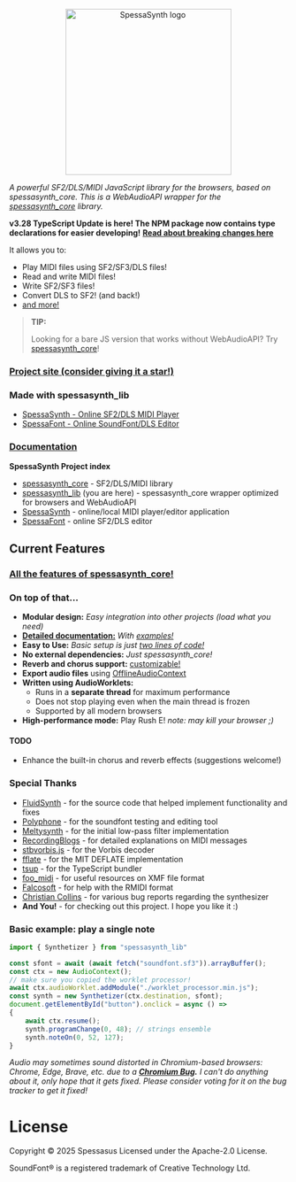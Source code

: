 <!--suppress HtmlDeprecatedAttribute, HtmlRequiredAltAttribute, HtmlExtraClosingTag -->
<p align='center'>
<img src='https://raw.githubusercontent.com/spessasus/SpessaSynth/refs/heads/master/src/website/spessasynth_logo_rounded.png' width='300' alt='SpessaSynth logo'>
</p>

*A powerful SF2/DLS/MIDI JavaScript library for the browsers, based on spessasynth_core.
This is a WebAudioAPI wrapper for the [spessasynth_core](https://github.com/spessasus/spessasynth_core) library.*

**v3.28 TypeScript Update is here! The NPM package now contains type declarations for easier developing!**
[**Read about breaking changes here**](https://spessasus.github.io/spessasynth_lib/extra/3-28-migration-guide)


It allows you to:
- Play MIDI files using SF2/SF3/DLS files!
- Read and write MIDI files!
- Write SF2/SF3 files!
- Convert DLS to SF2! (and back!)
- [and more!](#current-features)


> **TIP:**
> 
> Looking for a bare JS version that works without WebAudioAPI? Try [spessasynth_core](https://github.com/spessasus/spessasynth_core)!



### [Project site (consider giving it a star!)](https://github.com/spessasus/spessasynth_lib)

### Made with spessasynth_lib
- [SpessaSynth - Online SF2/DLS MIDI Player](https://spessasus.github.io/SpessaSynth)
- [SpessaFont - Online SoundFont/DLS Editor](https://spessasus.github.io/SpessaFont)


### [Documentation](https://github.com/spessasus/spessasynth_lib/wiki/)



**SpessaSynth Project index**

- [spessasynth_core](https://github.com/spessasus/spessasynth_core) - SF2/DLS/MIDI library
- [spessasynth_lib](https://github.com/spessasus/spessasynth_lib) (you are here) - spessasynth_core wrapper optimized for browsers and WebAudioAPI
- [SpessaSynth](https://github.com/spessasus/SpessaSynth) - online/local MIDI player/editor application
- [SpessaFont](https://github.com/spessasus/SpessaFont) - online SF2/DLS editor

## Current Features

### [All the features of spessasynth_core!](https://github.com/spessasus/spessasynth_core?#current-features)

### On top of that...
- **Modular design:** *Easy integration into other projects (load what you need)*
- **[Detailed documentation:](https://spessasus.github.io/spessasynth_lib/)** *With [examples!](https://spessasus.github.io/spessasynth_lib/getting-started/#examples)*
- **Easy to Use:** *Basic setup is just [two lines of code!](https://spessasus.github.io/spessasynth_lib/getting-started/#minimal-setup)*
- **No external dependencies:** *Just spessasynth_core!*
- **Reverb and chorus support:** [customizable!](https://spessasus.github.io/spessasynth_lib/synthesizer/#effects-configuration-object)
- **Export audio files** using [OfflineAudioContext](https://developer.mozilla.org/en-US/docs/Web/API/OfflineAudioContext)
- **Written using AudioWorklets:** 
  - Runs in a **separate thread** for maximum performance
  - Does not stop playing even when the main thread is frozen
  - Supported by all modern browsers
- **High-performance mode:** Play Rush E! *note: may kill your browser ;)*

#### TODO
- Enhance the built-in chorus and reverb effects (suggestions welcome!)

### Special Thanks
- [FluidSynth](https://github.com/FluidSynth/fluidsynth) - for the source code that helped implement functionality and fixes
- [Polyphone](https://www.polyphone-soundfonts.com/) - for the soundfont testing and editing tool
- [Meltysynth](https://github.com/sinshu/meltysynth) - for the initial low-pass filter implementation
- [RecordingBlogs](https://www.recordingblogs.com/) - for detailed explanations on MIDI messages
- [stbvorbis.js](https://github.com/hajimehoshi/stbvorbis.js) - for the Vorbis decoder
- [fflate](https://github.com/101arrowz/fflate) - for the MIT DEFLATE implementation
- [tsup](https://github.com/egoist/tsup) - for the TypeScript bundler
- [foo_midi](https://github.com/stuerp/foo_midi) - for useful resources on XMF file format
- [Falcosoft](https://falcosoft.hu) - for help with the RMIDI format
- [Christian Collins](https://schristiancollins.com) - for various bug reports regarding the synthesizer
- **And You!** - for checking out this project. I hope you like it :)


### Basic example: play a single note

```js
import { Synthetizer } from "spessasynth_lib"

const sfont = await (await fetch("soundfont.sf3")).arrayBuffer();
const ctx = new AudioContext();
// make sure you copied the worklet processor!
await ctx.audioWorklet.addModule("./worklet_processor.min.js");
const synth = new Synthetizer(ctx.destination, sfont);
document.getElementById("button").onclick = async () =>
{
    await ctx.resume();
    synth.programChange(0, 48); // strings ensemble
    synth.noteOn(0, 52, 127);
}
```

*Audio may sometimes sound distorted in Chromium-based browsers: Chrome, Edge, Brave,
etc. due to a **[Chromium Bug](https://issues.chromium.org/issues/367304685).**
I can't do anything about it, only hope that it gets fixed.
Please consider voting for it on the bug tracker to get it fixed!*

# License
Copyright © 2025 Spessasus
Licensed under the Apache-2.0 License.

SoundFont® is a registered trademark of Creative Technology Ltd.